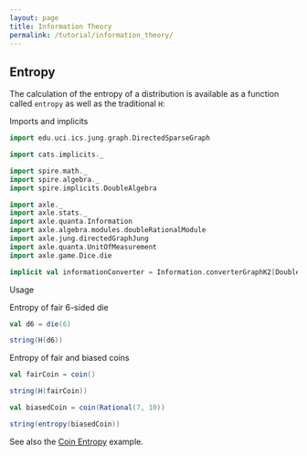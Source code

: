 ```yaml
---
layout: page
title: Information Theory
permalink: /tutorial/information_theory/
---
```


## Entropy

The calculation of the entropy of a distribution is available as a function called `entropy`
as well as the traditional `H`:

Imports and implicits

```scala mdoc:silent
import edu.uci.ics.jung.graph.DirectedSparseGraph

import cats.implicits._

import spire.math._
import spire.algebra._
import spire.implicits.DoubleAlgebra

import axle._
import axle.stats._
import axle.quanta.Information
import axle.algebra.modules.doubleRationalModule
import axle.jung.directedGraphJung
import axle.quanta.UnitOfMeasurement
import axle.game.Dice.die

implicit val informationConverter = Information.converterGraphK2[Double, DirectedSparseGraph]
```

Usage

Entropy of fair 6-sided die

```scala mdoc
val d6 = die(6)

string(H(d6))
```

Entropy of fair and biased coins

```scala mdoc
val fairCoin = coin()

string(H(fairCoin))

val biasedCoin = coin(Rational(7, 10))

string(entropy(biasedCoin))
```

See also the [Coin Entropy](/tutorial/entropy_biased_coin/) example.
